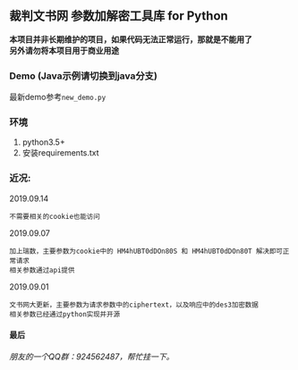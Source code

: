 ## 裁判文书网 参数加解密工具库 for Python

**本项目并非长期维护的项目，如果代码无法正常运行，那就是不能用了  
另外请勿将本项目用于商业用途**

### Demo (Java示例请切换到java分支)
最新demo参考`new_demo.py`

### 环境
1. python3.5+
2. 安装requirements.txt

### 近况:
2019.09.14

    不需要相关的cookie也能访问

2019.09.07

    加上瑞数，主要参数为cookie中的 HM4hUBT0dDOn80S 和 HM4hUBT0dDOn80T 解决即可正常请求
    相关参数通过api提供

2019.09.01

    文书网大更新，主要参数为请求参数中的ciphertext，以及响应中的des3加密数据
    相关参数已经通过python实现并开源

#### 最后
_朋友的一个QQ群：924562487，帮忙挂一下。_
